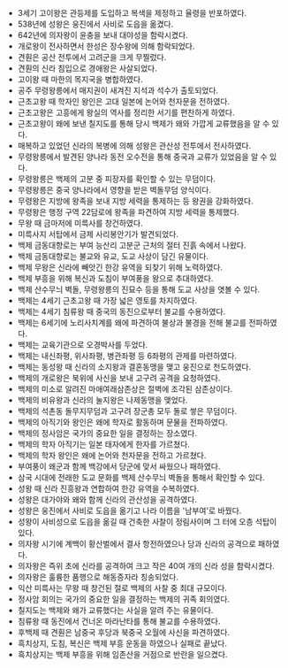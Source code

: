 - 3세기 고이왕은 관등제를 도입하고 복색을 제정하고 율령을 반포하였다.
- 538년에 성왕은 웅진에서 사비로 도읍을 옮겼다.
- 642년에 의자왕이 윤충을 보내 대야성을 함락시켰다.
- 개로왕이 전사하면서 한성은 장수왕에 의해 함락되었다.
- 견훤은 공산 전투에서 고려군을 크게 무찔렀다.
- 견훤의 신라 침입으로 경애왕은 사살되었다.
- 고이왕 때 마한의 목지국을 병합하였다.
- 공주 무령왕릉에서 매지권이 새겨진 지석과 석수가 출토되었다.
- 근초고왕 때 학자인 왕인은 고대 일본에 논어와 천자문을 전하였다.
- 근초고왕은 고흥에게 왕실의 역사를 정리한 서기를 편찬하게 하였다.
- 근초고왕이 왜에 보낸 칠지도를 통해 당시 백제가 왜와 가깝게 교류했음을 알 수 있다.
- 매복하고 있었던 신라의 복병에 의해 성왕은 관산성 전투에서 전사하였다.
- 무령왕릉에서 발견된 양나라 동전 오수전을 통해 중국과 교류가 있었음을 알 수 있다.
- 무령왕릉은 백제의 고분 중 피장자를 확인할 수 있는 무덤이다.
- 무령왕릉은 중국 양나라에서 영향을 받은 벽돌무덤 양식이다.
- 무령왕은 지방에 왕족을 보내 지방 세력을 통제하는 등 왕권을 강화하였다.
- 무령왕은 행정 구역 22담로에 왕족을 파견하여 지방 세력을 통제했다.
- 무왕 때 금마저에 미륵사를 창건하였다.
- 미륵사지 서탑에서 금제 사리봉안기가 발견되었다.
- 백제 금동대향로는 부여 능산리 고분군 근처의 절터 진흙 속에서 나왔다.
- 백제 금동대향로는 불교와 유교, 도교 사상이 담긴 유물이다.
- 백제 무왕은 신라에 빼앗긴 한강 유역을 되찾기 위해 노력하였다.
- 백제 부흥을 위해 복신과 도침이 부여풍을 왕으로 추대하였다.
- 백제 산수무늬 벽돌, 무령왕릉의 진묘수 등을 통해 도교 사상을 엿볼 수 있다.
- 백제는 4세기 근초고왕 때 가장 넓은 영토를 차지하였다.
- 백제는 4세기 침류왕 때 중국의 동진으로부터 불교를 수용하였다.
- 백제는 6세기에 노리사치계를 왜에 파견하여 불상과 불경을 전해 불교를 전파하였다.
- 백제는 교육기관으로 오경박사를 두었다.
- 백제는 내신좌평, 위사좌평, 병관좌평 등 6좌평의 관제를 마련하였다.
- 백제는 동성왕 때 신라의 소지왕과 결혼동맹을 맺고 웅진으로 천도하였다.
- 백제의 개로왕은 북위에 사신을 보내 고구려 공격을 요청하였다.
- 백제의 미소로 알려진 마애여래삼존상은 절벽에 조각된 삼존상이다.
- 백제의 비유왕과 신라의 눌지왕은 나제동맹을 맺었다.
- 백제의 석촌동 돌무지무덤과 고구려 장군총 모두 돌로 쌓은 무덤이다.
- 백제의 아직기와 왕인은 왜에 학자로 활동하며 문물을 전파하였다.
- 백제의 정사암은 국가의 중요한 일을 결정하는 장소였다.
- 백제의 학자 아직기는 일본 태자에게 한자를 가르쳤다.
- 백제의 학자 왕인은 왜에 논어와 천자문을 전하고 가르쳤다.
- 부여풍이 왜군과 함께 백강에서 당군에 맞서 싸웠으나 패하였다.
- 삼국 시대에 전래한 도교 문화를 백제 산수무늬 벽돌을 통해서 확인할 수 있다.
- 성왕 때 신라 진흥왕과 연합하여 한강 유역을 수복하였다.
- 성왕은 대가야와 왜와 함께 신라의 관산성을 공격하였다.
- 성왕은 웅진에서 사비로 도읍을 옮기고 나라 이름을 '남부여'로 바꿨다.
- 성왕이 사비성으로 도읍을 옮길 때 건축한 사찰이 정림사이며 그 터에 오층 석탑이 있다.
- 의자왕 시기에 계백이 황산벌에서 결사 항전하였으나 당과 신라의 공격으로 패하였다.
- 의자왕은 즉위 초에 신라를 공격하여 크고 작은 40여 개의 신라 성을 함락시켰다.
- 의자왕은 훌륭한 품행으로 해동증자라 칭송되었다.
- 익산 미륵사는 무왕 때 창건된 절로 백제의 사찰 중 최대 규모이다.
- 정사암 회의는 국가의 중요한 일을 결정하는 백제의 귀족 회의였다.
- 칠지도는 백제와 왜가 교류했다는 사실을 알려 주는 유물이다.
- 침류왕 때 동진에서 건너온 마라난타를 통해 불교를 수용하였다.
- 후백제 때 견훤은 남중국 후당과 북중국 오월에 사신을 파견하였다.
- 흑치상지, 도침, 복신은 백제 부흥 운동을 하였으나 실패로 끝났다.
- 흑치상지는 백제 부흥을 위해 임존산을 거점으로 반란을 일으켰다.